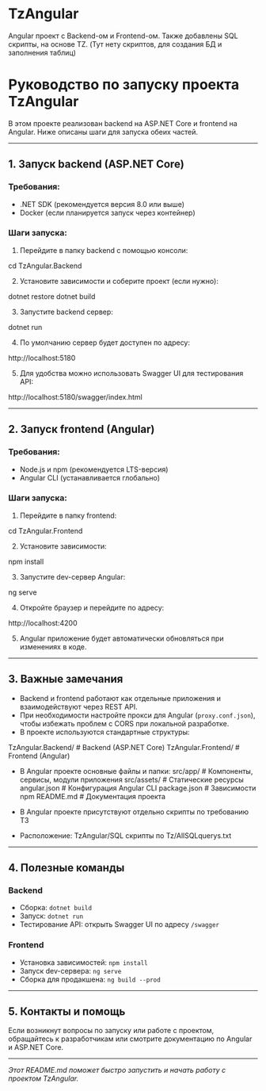 # TzAngular
Angular проект с Backend-ом и Frontend-ом. Также добавлены SQL скрипты, на основе TZ. (Тут нету скриптов, для создания БД и заполнения таблиц)

# Руководство по запуску проекта TzAngular

В этом проекте реализован backend на ASP.NET Core и frontend на Angular.
Ниже описаны шаги для запуска обеих частей.

---

## 1. Запуск backend (ASP.NET Core)

### Требования:
- .NET SDK (рекомендуется версия 8.0 или выше)
- Docker (если планируется запуск через контейнер)

### Шаги запуска:

1. Перейдите в папку backend с помощью консоли:

cd TzAngular.Backend

2. Установите зависимости и соберите проект (если нужно):

dotnet restore
dotnet build

3. Запустите backend сервер:

dotnet run

4. По умолчанию сервер будет доступен по адресу:

http://localhost:5180

5. Для удобства можно использовать Swagger UI для тестирования API:

http://localhost:5180/swagger/index.html

---

## 2. Запуск frontend (Angular)

### Требования:
- Node.js и npm (рекомендуется LTS-версия)
- Angular CLI (устанавливается глобально)

### Шаги запуска:

1. Перейдите в папку frontend:

cd TzAngular.Frontend

2. Установите зависимости:

npm install

3. Запустите dev-сервер Angular:

ng serve

4. Откройте браузер и перейдите по адресу:

http://localhost:4200

5. Angular приложение будет автоматически обновляться при изменениях в коде.

---

## 3. Важные замечания

- Backend и frontend работают как отдельные приложения и взаимодействуют через REST API.
- При необходимости настройте прокси для Angular (`proxy.conf.json`), чтобы избежать проблем с CORS при локальной разработке.
- В проекте используются стандартные структуры:

TzAngular.Backend/ # Backend (ASP.NET Core)
TzAngular.Frontend/ # Frontend (Angular)

- В Angular проекте основные файлы и папки:
src/app/ # Компоненты, сервисы, модули приложения
src/assets/ # Статические ресурсы
angular.json # Конфигурация Angular CLI
package.json # Зависимости npm
README.md # Документация проекта

- В Angular проекте присутствуют отдельно скрипты по требованию ТЗ
- Расположение:
TzAngular/SQL скрипты по Tz/AllSQLquerys.txt
---

## 4. Полезные команды

### Backend

- Сборка: `dotnet build`
- Запуск: `dotnet run`
- Тестирование API: открыть Swagger UI по адресу `/swagger`

### Frontend

- Установка зависимостей: `npm install`
- Запуск dev-сервера: `ng serve`
- Сборка для продакшена: `ng build --prod`

---

## 5. Контакты и помощь

Если возникнут вопросы по запуску или работе с проектом, обращайтесь к разработчикам или смотрите документацию по Angular и ASP.NET Core.

---

_Этот README.md поможет быстро запустить и начать работу с проектом TzAngular._
